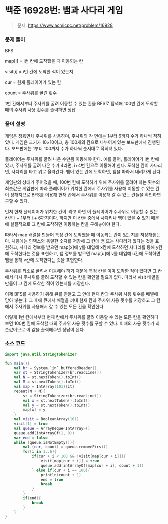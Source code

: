 # 백준 16928번: 뱀과 사다리 게임

> 문제: https://www.acmicpc.net/problem/16928

### 문제 풀이

BFS

map[i] = i번 칸에 도착했을 때 이동되는 칸

visit[i] = i번 칸에 도착한 적이 있는지

cur = 현재 플레이어가 있는 칸

count = 주사위를 굴린 횟수

1번 칸에서부터 주사위를 굴려 이동할 수 있는 칸을 BFS로 탐색해 100번 칸에 도착할 때의 주사위 사용 횟수를 출력하면 정답

### 풀이 설명

게임은 정육면체 주사위를 사용하며, 주사위의 각 면에는 1부터 6까지 수가 하나씩 적혀있다. 게임은 크기가 10×10이고, 총 100개의 칸으로 나누어져 있는 보드판에서 진행된다. 보드판에는 1부터 100까지 수가 하나씩 순서대로 적혀져 있다.

플레이어는 주사위를 굴려 나온 수만큼 이동해야 한다. 예를 들어, 플레이어가 i번 칸에 있고, 주사위를 굴려 나온 수가 4라면, i+4번 칸으로 이동해야 한다. 도착한 칸이 사다리면, 사다리를 타고 위로 올라간다. 뱀이 있는 칸에 도착하면, 뱀을 따라서 내려가게 된다.

게임판의 상태가 주어졌을 때, 100번 칸에 도착하기 위해 주사위를 굴려야 하는 횟수의 최솟값은 게임판에 따라 플레이어가 위치한 칸에서 주사위를 사용해 이동할 수 있는 칸이 정해지므로 BFS를 이용해 현재 칸에서 주사위를 이용해 갈 수 있는 칸들을 확인하면 구할 수 있다.

먼저 현재 플레이어가 위치한 칸이 i라고 하면 이 플레이어가 주사위로 이동할 수 있는 칸은 i + 1부터 i + 6까지이다. 하지만 이 칸들 중에서 사다리나 뱀이 있을 수 있기 때문에 실질적으로 그 칸에 도착하면 이동하는 칸을 구해놓아야 한다.

따라서 map 배열을 만들어 특정 칸에 도착했을 때 이동되는 칸이 있는지를 저장해놓는다. 처음에는 인덱스와 동일한 숫자를 저장해 그 칸에 뱀 또는 사다리가 없다는 것을 표현하고, 사다리 정보를 받으면 map[x]에 y를 대입해 x칸에 도착하면 사다리를 통해 y칸에 도착한다는 것을 표현하고, 뱀 정보를 받으면 map[u]에 v를 대입해 u칸에 도착하면 뱀을 통해 v칸에 도착한다는 것을 표현한다.

주사위를 최소로 굴려서 이동해야 하기 때문에 특정 칸을 이미 도착한 적이 있다면 그 칸에서 다시 주사위를 굴려 도착할 수 있는 칸을 확인할 필요가 없다. 따라서 visit 배열을 만들어 그 칸에 도착한 적이 있는지를 저장한다.

이제 BFS를 사용하기 위해 큐를 만들고 그 안에 현재 칸과 주사위 사용 횟수를 배열에 담아 넣는다. 그 후에 큐에서 배열을 꺼내 현재 칸과 주사위 사용 횟수를 저장하고 그 칸에서 주사위를 사용해서 갈 수 있는 모든 칸을 확인한다.

이렇게 1번 칸에서부터 현재 칸에서 주사위를 굴려 이동할 수 있는 모든 칸을 확인하다 보면 100번 칸에 도착할 때의 주사위 사용 횟수를 구할 수 있다. 이때의 사용 횟수가 최솟값이므로 이 값을 출력해주면 정답이 된다.

### 소스 코드
```kotlin
import java.util.StringTokenizer

fun main(){
    val br = System.`in`.bufferedReader()
    var st = StringTokenizer(br.readLine())
    val N = st.nextToken().toInt()
    val M = st.nextToken().toInt()
    val map = IntArray(101){it}
    repeat(N + M){
        st = StringTokenizer(br.readLine())
        val x = st.nextToken().toInt()
        val y = st.nextToken().toInt()
        map[x] = y
    }
    val visit = BooleanArray(101)
    visit[1] = true
    val queue = ArrayDeque<IntArray>()
    queue.add(intArrayOf(1, 0))
    var end = false
    while (queue.isNotEmpty()){
        val (cur, count) = queue.removeFirst()
        for(i in 1..6){
            if(cur + i < 100 && !visit[map[cur + i]]){
                visit[map[cur + i]] = true
                queue.add(intArrayOf(map[cur + i], count + 1))
            } else if(cur + i == 100){
                println(count + 1)
                end = true
                break
            }
        }
        if(end){
            break
        }
    }
}
```